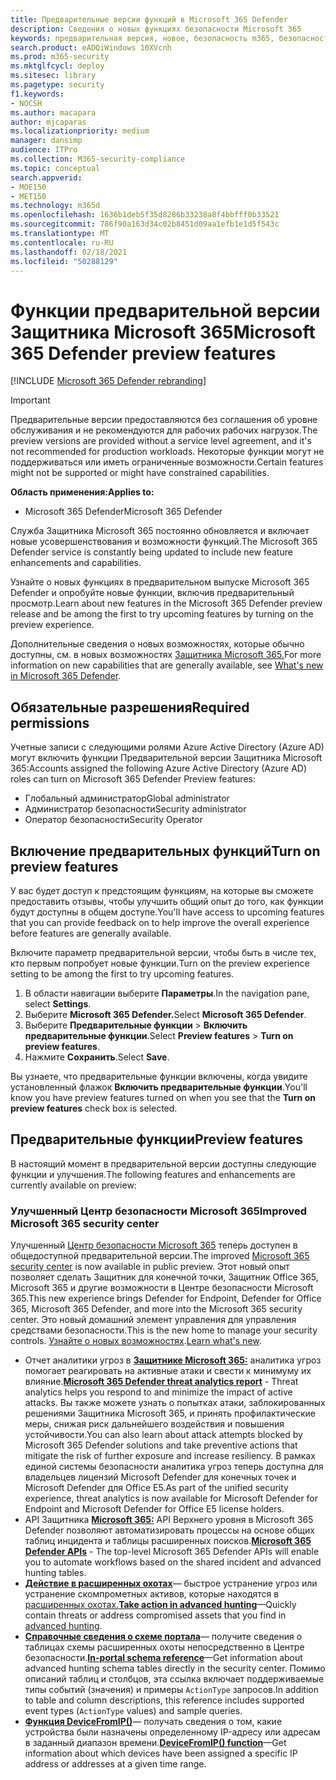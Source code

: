 ```yaml
---
title: Предварительные версии функций в Microsoft 365 Defender
description: Сведения о новых функциях безопасности Microsoft 365
keywords: предварительная версия, новое, безопасность m365, безопасность, 365, возможности
search.product: eADQiWindows 10XVcnh
ms.prod: m365-security
ms.mktglfcycl: deploy
ms.sitesec: library
ms.pagetype: security
f1.keywords:
- NOCSH
ms.author: macapara
author: mjcaparas
ms.localizationpriority: medium
manager: dansimp
audience: ITPro
ms.collection: M365-security-compliance
ms.topic: conceptual
search.appverid:
- MOE150
- MET150
ms.technology: m365d
ms.openlocfilehash: 1636b1deb5f35d8286b33238a8f4bbfff0b33521
ms.sourcegitcommit: 786f90a163d34c02b8451d09aa1efb1e1d5f543c
ms.translationtype: MT
ms.contentlocale: ru-RU
ms.lasthandoff: 02/18/2021
ms.locfileid: "50288129"
---
```

# <a name="microsoft-365-defender-preview-features"></a><span data-ttu-id="817d2-104">Функции предварительной версии Защитника Microsoft 365</span><span class="sxs-lookup"><span data-stu-id="817d2-104">Microsoft 365 Defender preview features</span></span>

[!INCLUDE [Microsoft 365 Defender rebranding](../includes/microsoft-defender.md)]

> [!IMPORTANT]
> <span data-ttu-id="817d2-105">Предварительные версии предоставляются без соглашения об уровне обслуживания и не рекомендуются для рабочих рабочих нагрузок.</span><span class="sxs-lookup"><span data-stu-id="817d2-105">The preview versions are provided without a service level agreement, and it's not recommended for production workloads.</span></span> <span data-ttu-id="817d2-106">Некоторые функции могут не поддерживаться или иметь ограниченные возможности.</span><span class="sxs-lookup"><span data-stu-id="817d2-106">Certain features might not be supported or might have constrained capabilities.</span></span>

<span data-ttu-id="817d2-107">**Область применения:**</span><span class="sxs-lookup"><span data-stu-id="817d2-107">**Applies to:**</span></span>
- <span data-ttu-id="817d2-108">Microsoft 365 Defender</span><span class="sxs-lookup"><span data-stu-id="817d2-108">Microsoft 365 Defender</span></span>

<span data-ttu-id="817d2-109">Служба Защитника Microsoft 365 постоянно обновляется и включает новые усовершенствования и возможности функций.</span><span class="sxs-lookup"><span data-stu-id="817d2-109">The Microsoft 365 Defender service is constantly being updated to include new feature enhancements and capabilities.</span></span>

<span data-ttu-id="817d2-110">Узнайте о новых функциях в предварительном выпуске Microsoft 365 Defender и опробуйте новые функции, включив предварительный просмотр.</span><span class="sxs-lookup"><span data-stu-id="817d2-110">Learn about new features in the Microsoft 365 Defender preview release and be among the first to try upcoming features by turning on the preview experience.</span></span>

<span data-ttu-id="817d2-111">Дополнительные сведения о новых возможностях, которые обычно доступны, см. в новых возможностях [Защитника Microsoft 365.](whats-new.md)</span><span class="sxs-lookup"><span data-stu-id="817d2-111">For more information on new capabilities that are generally available, see [What's new in Microsoft 365 Defender](whats-new.md).</span></span>

## <a name="required-permissions"></a><span data-ttu-id="817d2-112">Обязательные разрешения</span><span class="sxs-lookup"><span data-stu-id="817d2-112">Required permissions</span></span>

<span data-ttu-id="817d2-113">Учетные записи с следующими ролями Azure Active Directory (Azure AD) могут включить функции Предварительной версии Защитника Microsoft 365:</span><span class="sxs-lookup"><span data-stu-id="817d2-113">Accounts assigned the following Azure Active Directory (Azure AD) roles can turn on Microsoft 365 Defender Preview features:</span></span>

- <span data-ttu-id="817d2-114">Глобальный администратор</span><span class="sxs-lookup"><span data-stu-id="817d2-114">Global administrator</span></span>
- <span data-ttu-id="817d2-115">Администратор безопасности</span><span class="sxs-lookup"><span data-stu-id="817d2-115">Security administrator</span></span>
- <span data-ttu-id="817d2-116">Оператор безопасности</span><span class="sxs-lookup"><span data-stu-id="817d2-116">Security Operator</span></span>

## <a name="turn-on-preview-features"></a><span data-ttu-id="817d2-117">Включение предварительных функций</span><span class="sxs-lookup"><span data-stu-id="817d2-117">Turn on preview features</span></span>

<span data-ttu-id="817d2-118">У вас будет доступ к предстоящим функциям, на которые вы сможете предоставить отзывы, чтобы улучшить общий опыт до того, как функции будут доступны в общем доступе.</span><span class="sxs-lookup"><span data-stu-id="817d2-118">You'll have access to upcoming features that you can provide feedback on to help improve the overall experience before features are generally available.</span></span>

<span data-ttu-id="817d2-119">Включите параметр предварительной версии, чтобы быть в числе тех, кто первым попробует новые функции.</span><span class="sxs-lookup"><span data-stu-id="817d2-119">Turn on the preview experience setting to be among the first to try upcoming features.</span></span>

1. <span data-ttu-id="817d2-120">В области навигации выберите **Параметры**.</span><span class="sxs-lookup"><span data-stu-id="817d2-120">In the navigation pane, select **Settings**.</span></span>
2. <span data-ttu-id="817d2-121">Выберите **Microsoft 365 Defender.**</span><span class="sxs-lookup"><span data-stu-id="817d2-121">Select **Microsoft 365 Defender**.</span></span>
3. <span data-ttu-id="817d2-122">Выберите **Предварительные функции** > **Включить предварительные функции**.</span><span class="sxs-lookup"><span data-stu-id="817d2-122">Select **Preview features** > **Turn on preview features**.</span></span> 
4. <span data-ttu-id="817d2-123">Нажмите **Сохранить**.</span><span class="sxs-lookup"><span data-stu-id="817d2-123">Select **Save**.</span></span>

<span data-ttu-id="817d2-124">Вы узнаете, что предварительные функции включены, когда увидите установленный флажок **Включить предварительные функции**.</span><span class="sxs-lookup"><span data-stu-id="817d2-124">You'll know you have preview features turned on when you see that the **Turn on preview features** check box is selected.</span></span> 

## <a name="preview-features"></a><span data-ttu-id="817d2-125">Предварительные функции</span><span class="sxs-lookup"><span data-stu-id="817d2-125">Preview features</span></span>

<span data-ttu-id="817d2-126">В настоящий момент в предварительной версии доступны следующие функции и улучшения.</span><span class="sxs-lookup"><span data-stu-id="817d2-126">The following features and enhancements are currently available on preview:</span></span>

### <a name="improved-microsoft-365-security-center"></a><span data-ttu-id="817d2-127">Улучшенный Центр безопасности Microsoft 365</span><span class="sxs-lookup"><span data-stu-id="817d2-127">Improved Microsoft 365 security center</span></span>
<span data-ttu-id="817d2-128">Улучшенный [Центр безопасности Microsoft 365](https://security.microsoft.com) теперь доступен в общедоступной предварительной версии.</span><span class="sxs-lookup"><span data-stu-id="817d2-128">The improved [Microsoft 365 security center](https://security.microsoft.com) is now available in public preview.</span></span> <span data-ttu-id="817d2-129">Этот новый опыт позволяет сделать Защитник для конечной точки, Защитник Office 365, Microsoft 365 и другие возможности в Центре безопасности Microsoft 365.</span><span class="sxs-lookup"><span data-stu-id="817d2-129">This new experience brings Defender for Endpoint, Defender for Office 365, Microsoft 365 Defender, and more into the Microsoft 365 security center.</span></span> <span data-ttu-id="817d2-130">Это новый домашний элемент управления для управления средствами безопасности.</span><span class="sxs-lookup"><span data-stu-id="817d2-130">This is the new home to manage your security controls.</span></span> <span data-ttu-id="817d2-131">[Узнайте о новых возможностях](https://docs.microsoft.com/microsoft-365/security/mtp/overview-security-center).</span><span class="sxs-lookup"><span data-stu-id="817d2-131">[Learn what's new](https://docs.microsoft.com/microsoft-365/security/mtp/overview-security-center).</span></span>

- <span data-ttu-id="817d2-132">Отчет аналитики угроз в **[Защитнике Microsoft 365:](threat-analytics.md)** аналитика угроз помогает реагировать на активные атаки и свести к минимуму их влияние.</span><span class="sxs-lookup"><span data-stu-id="817d2-132">**[Microsoft 365 Defender threat analytics report](threat-analytics.md)** - Threat analytics helps you respond to and minimize the impact of active attacks.</span></span> <span data-ttu-id="817d2-133">Вы также можете узнать о попытках атаки, заблокированных решениями Защитника Microsoft 365, и принять профилактические меры, снижая риск дальнейшего воздействия и повышения устойчивости.</span><span class="sxs-lookup"><span data-stu-id="817d2-133">You can also learn about attack attempts blocked by Microsoft 365 Defender solutions and take preventive actions that mitigate the risk of further exposure and increase resiliency.</span></span> <span data-ttu-id="817d2-134">В рамках единой системы безопасности аналитика угроз теперь доступна для владельцев лицензий Microsoft Defender для конечных точек и Microsoft Defender для Office E5.</span><span class="sxs-lookup"><span data-stu-id="817d2-134">As part of the unified security experience, threat analytics is now available for Microsoft Defender for Endpoint and Microsoft Defender for Office E5 license holders.</span></span>
- <span data-ttu-id="817d2-135">API Защитника **[Microsoft 365:](api-overview.md)** API Верхнего уровня в Microsoft 365 Defender позволяют автоматизировать процессы на основе общих таблиц инцидента и таблицы расширенных поисков.</span><span class="sxs-lookup"><span data-stu-id="817d2-135">**[Microsoft 365 Defender APIs](api-overview.md)** - The top-level Microsoft 365 Defender APIs will enable you to automate workflows based on the shared incident and advanced hunting tables.</span></span> 
- <span data-ttu-id="817d2-136">**[Действие в расширенных охотах](advanced-hunting-take-action.md)**— быстрое устранение угроз или устранение скомпрометных активов, которые находятся в [расширенных охотах.](advanced-hunting-overview.md)</span><span class="sxs-lookup"><span data-stu-id="817d2-136">**[Take action in advanced hunting](advanced-hunting-take-action.md)**—Quickly contain threats or address compromised assets that you find in [advanced hunting](advanced-hunting-overview.md).</span></span>
- <span data-ttu-id="817d2-137">**[Справочные сведения о схеме портала](advanced-hunting-schema-tables.md#get-schema-information-in-the-security-center)**— получите сведения о таблицах схемы расширенных охоты непосредственно в Центре безопасности.</span><span class="sxs-lookup"><span data-stu-id="817d2-137">**[In-portal schema reference](advanced-hunting-schema-tables.md#get-schema-information-in-the-security-center)**—Get information about advanced hunting schema tables directly in the security center.</span></span> <span data-ttu-id="817d2-138">Помимо описаний таблиц и столбцов, эта ссылка включает поддерживаемые типы событий (значения) и примеры `ActionType` запросов.</span><span class="sxs-lookup"><span data-stu-id="817d2-138">In addition to table and column descriptions, this reference includes supported event types (`ActionType` values) and sample queries.</span></span>
- <span data-ttu-id="817d2-139">**[Функция DeviceFromIP()](advanced-hunting-devicefromip-function.md)**— получать сведения о том, какие устройства были назначены определенному IP-адресу или адресам в заданный диапазон времени.</span><span class="sxs-lookup"><span data-stu-id="817d2-139">**[DeviceFromIP() function](advanced-hunting-devicefromip-function.md)**—Get information about which devices have been assigned a specific IP address or addresses at a given time range.</span></span>
